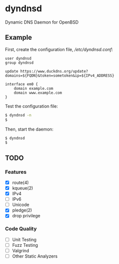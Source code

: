 # dyndnsd
Dynamic DNS Daemon for OpenBSD

## Example

First, create the configuration file, */etc/dyndnsd.conf*:

```
user dyndnsd
group dyndnsd

update https://www.duckdns.org/update?domains=${FQDN}&token=sometoken&ip=${IPv4_ADDRESS}

interface em0 {
	domain example.com
	domain www.example.com
}
```

Test the configuration file:

```bash
$ dyndnsd -n
$
```

Then, start the daemon:

```bash
$ dyndnsd
$
```

## TODO

### Features

- [x] route(4)
- [x] kqueue(2)
- [x] IPv4
- [ ] IPv6
- [ ] Unicode
- [x] pledge(2)
- [x] drop privilege

### Code Quality

- [ ] Unit Testing
- [ ] Fuzz Testing
- [ ] Valgrind
- [ ] Other Static Analyzers 
